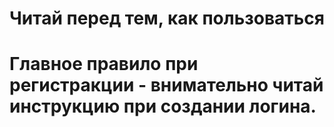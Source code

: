 # Читай перед тем, как пользоваться

# Главное правило при регистракции - внимательно читай инструкцию при создании логина.
